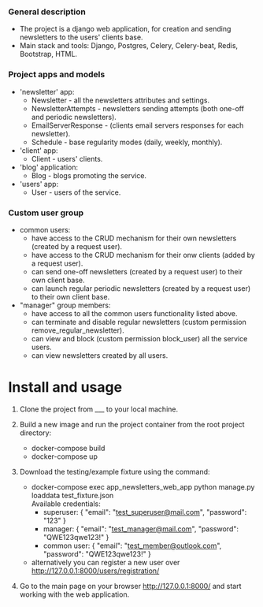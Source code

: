 ### General description

- The project is a django web application, for creation and sending newsletters to the users' clients base.
- Main stack and tools: Django, Postgres, Celery, Celery-beat, Redis, Bootstrap, HTML.

### Project apps and models

- 'newsletter' app:
    - Newsletter - all the newsletters attributes and settings.
    - NewsletterAttempts - newsletters sending attempts (both one-off and periodic newsletters).
    - EmailServerResponse - (clients email servers responses for each newsletter).
    - Schedule - base regularity modes (daily, weekly, monthly).
- 'client' app:
    - Client - users' clients.
- 'blog' application:
    - Blog - blogs promoting the service.
- 'users' app:
    - User - users of the service.

### Custom user group

- common users:
    - have access to the CRUD mechanism for their own newsletters (created by a request user).
    - have access to the CRUD mechanism for their onw clients (added by a request user).
    - can send one-off newsletters (created by a request user) to their own client base.
    - can launch regular periodic newsletters (created by a request user) to their own client base.
- "manager" group members:
    - have access to all the common users functionality listed above.
    - can terminate and disable regular newsletters (custom permission remove_regular_newsletter).
    - can view and block (custom permission block_user) all the service users.
    - can view newsletters created by all users.

# Install and usage
1. Clone the project from ___ to your local machine.

2. Build a new image and run the project container from the root project directory:
   - docker-compose build
   - docker-compose up

3. Download the testing/example fixture using the command:
   - docker-compose exec app_newsletters_web_app python manage.py loaddata test_fixture.json \
     Available credentials:
     - superuser:
       {
         "email": "test_superuser@mail.com",
         "password": "123"
       }
     - manager:
       {
         "email": "test_manager@mail.com",
         "password": "QWE123qwe123!"
       }
     - common user:
       {
         "email": "test_member@outlook.com",
         "password": "QWE123qwe123!"
       }
   - alternatively you can register a new user over http://127.0.0.1:8000/users/registration/

4. Go to the main page on your browser http://127.0.0.1:8000/ and start working with the web application.
